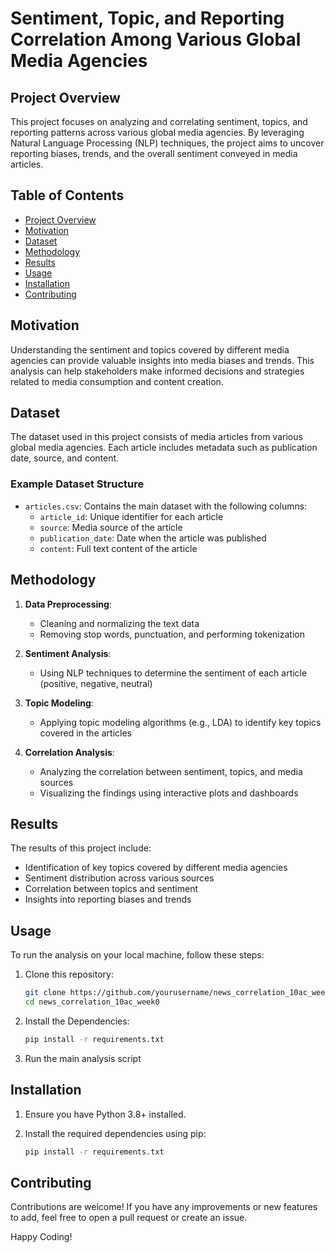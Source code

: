 # Sentiment, Topic, and Reporting Correlation Among Various Global Media Agencies

## Project Overview

This project focuses on analyzing and correlating sentiment, topics, and reporting patterns across various global media agencies. By leveraging Natural Language Processing (NLP) techniques, the project aims to uncover reporting biases, trends, and the overall sentiment conveyed in media articles.

## Table of Contents

- [Project Overview](#project-overview)
- [Motivation](#motivation)
- [Dataset](#dataset)
- [Methodology](#methodology)
- [Results](#results)
- [Usage](#usage)
- [Installation](#installation)
- [Contributing](#contributing)

## Motivation

Understanding the sentiment and topics covered by different media agencies can provide valuable insights into media biases and trends. This analysis can help stakeholders make informed decisions and strategies related to media consumption and content creation.

## Dataset

The dataset used in this project consists of media articles from various global media agencies. Each article includes metadata such as publication date, source, and content.

### Example Dataset Structure

- `articles.csv`: Contains the main dataset with the following columns:
  - `article_id`: Unique identifier for each article
  - `source`: Media source of the article
  - `publication_date`: Date when the article was published
  - `content`: Full text content of the article

## Methodology

1. **Data Preprocessing**:
   - Cleaning and normalizing the text data
   - Removing stop words, punctuation, and performing tokenization

2. **Sentiment Analysis**:
   - Using NLP techniques to determine the sentiment of each article (positive, negative, neutral)

3. **Topic Modeling**:
   - Applying topic modeling algorithms (e.g., LDA) to identify key topics covered in the articles

4. **Correlation Analysis**:
   - Analyzing the correlation between sentiment, topics, and media sources
   - Visualizing the findings using interactive plots and dashboards

## Results

The results of this project include:
- Identification of key topics covered by different media agencies
- Sentiment distribution across various sources
- Correlation between topics and sentiment
- Insights into reporting biases and trends

## Usage

To run the analysis on your local machine, follow these steps:

1. Clone this repository:
   ```bash
   git clone https://github.com/yourusername/news_correlation_10ac_week0.git
   cd news_correlation_10ac_week0
   ```
2. Install the Dependencies:
    ```bash
    pip install -r requirements.txt
    ```

3. Run the main analysis script

## Installation
1. Ensure you have Python 3.8+ installed.

2. Install the required dependencies using pip:
    ```bash
    pip install -r requirements.txt
    ```

## Contributing
Contributions are welcome! If you have any improvements or new features to add, feel free to open a pull request or create an issue.

Happy Coding!
